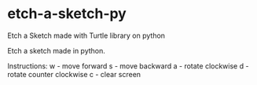 # etch-a-sketch-py
Etch a Sketch made with Turtle library on python

Etch a sketch made in python.

Instructions:
w - move forward
s - move backward
a - rotate clockwise
d - rotate counter clockwise
c - clear screen

